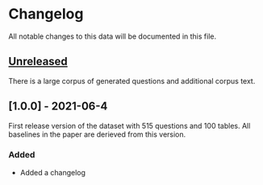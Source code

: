 # Changelog

All notable changes to this data will be documented in this file.

## [Unreleased]
There is a large corpus of generated questions and additional corpus text. 

## [1.0.0] - 2021-06-4

First release version of the dataset with 515 questions and 100 tables. All baselines in the paper are derieved from this version. 

### Added
- Added a changelog

[unreleased]: https://github.com/ibm/repo-template/compare/v0.0.1...HEAD
[0.0.1]: https://github.com/ibm/repo-template/releases/tag/v0.0.1
